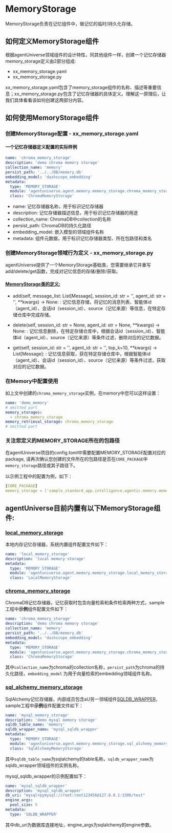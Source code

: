 # MemoryStorage

MemoryStorage负责在记忆组件中，做记忆的临时/持久化存储。


## 如何定义MemoryStorage组件

根据agentUniverse领域组件的设计特性，同其他组件一样，创建一个记忆存储器memory_storage定义由2部分组成:

- xx_memory_storage.yaml
- xx_memory_storage.py

xx_memory_storage.yaml包含了memory_storage组件的名称、描述等重要信息；xx_memory_storage.py包含了记忆存储器的具体定义。理解这一原理后，让我们具体看看该如何创建这两部分内容。

## 如何使用MemoryStorage组件

### 创建MemoryStorage配置 - xx_memory_storage.yaml

#### 一个记忆存储器定义配置的实际样例

```yaml
name: 'chroma_memory_storage'
description: 'demo chroma memory storage'
collection_name: 'memory'
persist_path: '../../DB/memory.db'
embedding_model: 'dashscope_embedding'
metadata:
  type: 'MEMORY_STORAGE'
  module: 'agentuniverse.agent.memory.memory_storage.chroma_memory_storage'
  class: 'ChromaMemoryStorage'
```

- name: 记忆存储器名称，用于标识记忆存储器
- description: 记忆存储器描述信息，用于标识记忆存储器的用途
- collection_name: ChromaDB中collection的名称
- persist_path: ChromaDB的持久化路径
- embedding_model: 嵌入模型的领域组件名称
- metadata: 组件元数据，用于标识记忆存储器类型、所在包路径和类名

### 创建MemoryStorage领域行为定义 - xx_memory_storage.py

agentUniverse提供了一个MemoryStorage基础类，您需要继承它并重写add/delete/get函数，完成对记忆信息的存储/删除/获取。

#### [MemoryStorage类的定义:](../../../agentuniverse/agent/memory/memory_storage/memory_storage.py)

- add(self, message_list: List[Message], session_id: str = '', agent_id: str = '', **kwargs) -> None:
  : 记忆信息存储，将记忆的消息列表、智能体id（agent_id）、会话id（session_id）、source（记忆来源）等信息，在特定存储仓库中完成存储。

- delete(self, session_id: str = None, agent_id: str = None, **kwargs) -> None:
  : 记忆信息删除，在特定存储仓库中，根据会话id（session_id）、智能体id（agent_id）、source（记忆来源）等条件过滤，删除对应的记忆数据。

- get(self, session_id: str = '', agent_id: str = '', top_k=10, **kwargs) -> List[Message]:
  : 记忆信息获取，获在特定存储仓库中，根据智能体id（agent_id）、会话id（session_id）、source（记忆来源）等条件过滤，获取对应的记忆数据。

### 在Memory中配置使用

如上文中创建的`chroma_memory_storage`实例，在memory中您可以这样设置：

```yaml
name: 'demo_memory'
# omitted part
memory_storages:
  - chroma_memory_storage
memory_retrieval_storage: chroma_memory_storage
# omitted part
```

### 关注您定义的MEMORY_STORAGE所在的包路径

在agentUniverse项目的config.toml中需要配置MEMORY_STORAGE配置对应的package,
请再次确认您创建的文件所在的包路径是否在`CORE_PACKAGE`中`memory_storage`路径或其子路径下。

以示例工程中的配置为例，如下：

```yaml
[CORE_PACKAGE]
memory_storage = ['sample_standard_app.intelligence.agentic.memory.memory_storage']
```

## agentUniverse目前内置有以下MemoryStorage组件:

### [local_memory_storage](../../../agentuniverse/agent/memory/memory_storage/local_memory_storage.py)

本地内存记忆存储器，系统内置组件配置文件如下：

```yaml
name: 'local_memory_storage'
description: 'local memory storage'
metadata:
  type: 'MEMORY_STORAGE'
  module: 'agentuniverse.agent.memory.memory_storage.local_memory_storage'
  class: 'LocalMemoryStorage'
```

### [chroma_memory_storage](../../../agentuniverse/agent/memory/memory_storage/chroma_memory_storage.py)

ChromaDB记忆存储器，记忆获取时包含向量检索和条件检索两种方式，sample工程中**示例**组件配置文件如下：

```yaml
name: 'chroma_memory_storage'
description: 'demo chroma memory storage'
collection_name: 'memory'
persist_path: '../../DB/memory.db'
embedding_model: 'dashscope_embedding'
metadata:
  type: 'MEMORY_STORAGE'
  module: 'agentuniverse.agent.memory.memory_storage.chroma_memory_storage'
  class: 'ChromaMemoryStorage'
```

其中`collection_name`为chroma的collection名称，`persist_path`为chroma的持久化路径，`embedding_model`
为用于向量检索的embedding领域组件名称。

### [sql_alchemy_memory_storage](../../../agentuniverse/agent/memory/memory_storage/sql_alchemy_memory_storage.py)

SqlAlchemy记忆存储器，内部成员包含aU另一领域组件[SQLDB_WRAPPER](2_3_1_SQLDB_WRAPPER.md)，sample工程中**示例**组件配置文件如下：

```yaml
name: 'mysql_memory_storage'
description: 'demo mysql memory storage'
sqldb_table_name: 'memory'
sqldb_wrapper_name: 'mysql_sqldb_wrapper'
metadata:
  type: 'MEMORY_STORAGE'
  module: 'agentuniverse.agent.memory.memory_storage.sql_alchemy_memory_storage'
  class: 'SqlAlchemyMemoryStorage'
```

其中`sqldb_table_name`为sqlalchemy的table名称，`sqldb_wrapper_name`为sqldb_wrapper领域组件的实例名称。

mysql_sqldb_wrapper的示例配置如下：

```yaml
name: 'mysql_sqldb_wrapper'
description: 'mysql_sqldb_wrapper'
db_uri: "mysql+pymysql://root:root123456@127.0.0.1:3306/test"
engine_args:
  pool_size: 5
metadata:
  type: 'SQLDB_WRAPPER'
```

其中db_uri为数据库连接地址，engine_args为sqlalchemy的engine参数。